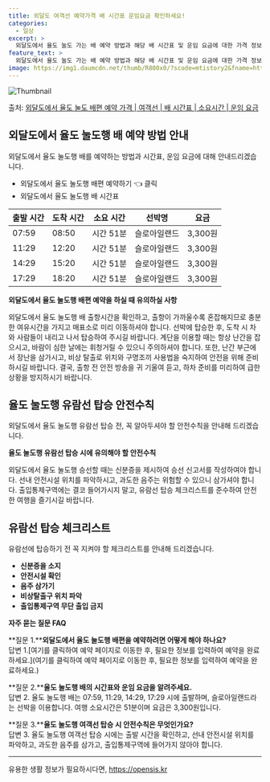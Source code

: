 ```yaml
---
title: 외달도 여객선 예약가격 배 시간표 운임요금 확인하세요!
categories:
  - 일상
excerpt: >
  외달도에서 율도 눌도 가는 배 예약 방법과 해당 배 시간표 및 운임 요금에 대한 가격 정보를 안내 드리겠습니다. 안전하고 재밋는 율도 눌도행 여행을 위해 아래 정보 참고하시기 바랍니다. 율도 눌도행 배편 예약하기 👈 클릭외달도에서 율도 눌도행 배 시간표출발 시간도착 시간소요 시간선박명요금07:5908:500시간 51분슬로아일랜드3,300원11:2912:200시간 51분슬로아일랜드3,300원14:2915:200시간 51분슬로아일랜드3,300원17:2918:200시간 51분슬로아일랜드3,300원율도 눌도행 배편 예약하기 👈 클릭외달도에서 율도 눌도행 여객선 탑승 시 이용수칙 외달도에서 율도 눌도행 배 출항시간을 확인하고, 출항이 가까울수록 혼잡해지므로 충분한 여유시간을 가지고 매표소로 미리 이동합니다. 선박..
feature_text: >
  외달도에서 율도 눌도 가는 배 예약 방법과 해당 배 시간표 및 운임 요금에 대한 가격 정보를 안내 드리겠습니다. 안전하고 재밋는 율도 눌도행 여행을 위해 아래 정보 참고하시기 바랍니다. 율도 눌도행 배편 예약하기 👈 클릭외달도에서 율도 눌도행 배 시간표출발 시간도착 시간소요 시간선박명요금07:5908:500시간 51분슬로아일랜드3,300원11:2912:200시간 51분슬로아일랜드3,300원14:2915:200시간 51분슬로아일랜드3,300원17:2918:200시간 51분슬로아일랜드3,300원율도 눌도행 배편 예약하기 👈 클릭외달도에서 율도 눌도행 여객선 탑승 시 이용수칙 외달도에서 율도 눌도행 배 출항시간을 확인하고, 출항이 가까울수록 혼잡해지므로 충분한 여유시간을 가지고 매표소로 미리 이동합니다. 선박..
image: https://img1.daumcdn.net/thumb/R800x0/?scode=mtistory2&fname=https%3A%2F%2Fblog.kakaocdn.net%2Fdn%2FR4vhH%2FbtsHALGeKAd%2Fe24Co52ojhPGv68FaiWSY1%2Fimg.webp
---
```


![Thumbnail](https://img1.daumcdn.net/thumb/R800x0/?scode=mtistory2&fname=https%3A%2F%2Fblog.kakaocdn.net%2Fdn%2FR4vhH%2FbtsHALGeKAd%2Fe24Co52ojhPGv68FaiWSY1%2Fimg.webp)

<p>출처: <a href="https://opensis.kr/entry/%EC%99%B8%EB%8B%AC%EB%8F%84%EC%97%90%EC%84%9C-%EC%9C%A8%EB%8F%84-%EB%88%8C%EB%8F%84-%EB%B0%B0%ED%8E%B8-%EC%98%88%EC%95%BD-%EA%B0%80%EA%B2%A9-%EC%97%AC%EA%B0%9D%EC%84%A0-%EB%B0%B0-%EC%8B%9C%EA%B0%84%ED%91%9C-%EC%86%8C%EC%9A%94%EC%8B%9C%EA%B0%84-%EC%9A%B4%EC%9E%84-%EC%9A%94%EA%B8%88" rel="dofollow">외달도에서 율도 눌도 배편 예약 가격 | 여객선 | 배 시간표 | 소요시간 | 운임 요금</a> </p>

## 외달도에서 율도 눌도행 배 예약 방법 안내

외달도에서 율도 눌도행 배를 예약하는 방법과 시간표, 운임 요금에 대해 안내드리겠습니다.

  * 외달도에서 율도 눌도행 배편 예약하기 👈 클릭
  * 외달도에서 율도 눌도행 배 시간표

**출발 시간** | **도착 시간** | **소요 시간** | **선박명** | **요금**  
---|---|---|---|---  
07:59 | 08:50 | 시간 51분 | 슬로아일랜드 | 3,300원  
11:29 | 12:20 | 시간 51분 | 슬로아일랜드 | 3,300원  
14:29 | 15:20 | 시간 51분 | 슬로아일랜드 | 3,300원  
17:29 | 18:20 | 시간 51분 | 슬로아일랜드 | 3,300원  
  
**외달도에서 율도 눌도행 배편 예약을 하실 때 유의하실 사항**



외달도에서 율도 눌도행 배 출항시간을 확인하고, 출항이 가까울수록 혼잡해지므로 충분한 여유시간을 가지고 매표소로 미리 이동하셔야 합니다.
선박에 탑승한 후, 도착 시 차와 사람들이 내리고 나서 탑승하여 주시길 바랍니다. 계단을 이용할 때는 항상 난간을 잡으시고, 바람이 심한
날에는 휘청거릴 수 있으니 주의하셔야 합니다. 또한, 난간 부근에서 장난을 삼가시고, 비상 탈출로 위치와 구명조끼 사용법을 숙지하여 안전을
위해 준비하시길 바랍니다. 결국, 출항 전 안전 방송을 귀 기울여 듣고, 하차 준비를 미리하여 급한 상황을 방지하시기 바랍니다.



## 율도 눌도행 유람선 탑승 안전수칙

외달도에서 율도 눌도행 유람선 탑승 전, 꼭 알아두셔야 할 안전수칙을 안내해 드리겠습니다.

**율도 눌도행 유람선 탑승 시에 유의해야 할 안전수칙**



외달도에서 율도 눌도행 승선할 때는 신분증을 제시하여 승선 신고서를 작성하여야 합니다. 선내 안전시설 위치를 파악하시고, 과도한 음주는
위험할 수 있으니 삼가셔야 합니다. 출입통제구역에는 결코 들어가시지 말고, 유람선 탑승 체크리스트를 준수하여 안전한 여행을 즐기시길
바랍니다.



## 유람선 탑승 체크리스트

유람선에 탑승하기 전 꼭 지켜야 할 체크리스트를 안내해 드리겠습니다.

  * **신분증을 소지**
  * **안전시설 확인**
  * **음주 삼가기**
  * **비상탈출구 위치 파악**
  * **출입통제구역 무단 출입 금지**



**자주 묻는 질문 FAQ**



**질문 1.****외달도에서 율도 눌도행 배편을 예약하려면 어떻게 해야 하나요?**  
답변 1.[여기를 클릭하여 예약 페이지로 이동한 후, 필요한 정보를 입력하여 예약을 완료하세요.](여기를 클릭하여 예약 페이지로 이동한 후,
필요한 정보를 입력하여 예약을 완료하세요.)

**질문 2.****율도 눌도행 배의 시간표와 운임 요금을 알려주세요.**  
답변 2. 율도 눌도행 배는 07:59, 11:29, 14:29, 17:29 시에 출발하며, 슬로아일랜드라는 선박을 이용합니다. 여행
소요시간은 51분이며 요금은 3,300원입니다.

**질문 3.****율도 눌도행 여객선 탑승 시 안전수칙은 무엇인가요?**  
답변 3. 율도 눌도행 여객선 탑승 시에는 출발 시간을 확인하고, 선내 안전시설 위치를 파악하고, 과도한 음주를 삼가고, 출입통제구역에
들어가지 않아야 합니다.

* * *

 

유용한 생활 정보가 필요하시다면, <a href="https://opensis.kr" rel="dofollow">https://opensis.kr</a>


